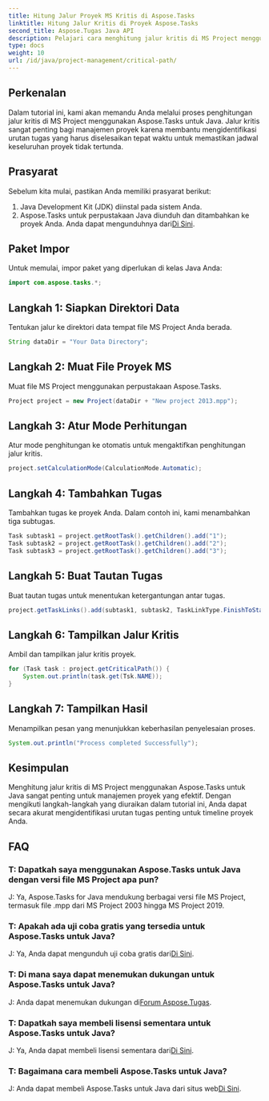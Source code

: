 ```yaml
---
title: Hitung Jalur Proyek MS Kritis di Aspose.Tasks
linktitle: Hitung Jalur Kritis di Proyek Aspose.Tasks
second_title: Aspose.Tugas Java API
description: Pelajari cara menghitung jalur kritis di MS Project menggunakan Aspose.Tasks untuk Java. Ini memberikan panduan langkah demi langkah untuk manajemen proyek yang efisien.
type: docs
weight: 10
url: /id/java/project-management/critical-path/
---
```

## Perkenalan
Dalam tutorial ini, kami akan memandu Anda melalui proses penghitungan jalur kritis di MS Project menggunakan Aspose.Tasks untuk Java. Jalur kritis sangat penting bagi manajemen proyek karena membantu mengidentifikasi urutan tugas yang harus diselesaikan tepat waktu untuk memastikan jadwal keseluruhan proyek tidak tertunda.
## Prasyarat
Sebelum kita mulai, pastikan Anda memiliki prasyarat berikut:
1. Java Development Kit (JDK) diinstal pada sistem Anda.
2.  Aspose.Tasks untuk perpustakaan Java diunduh dan ditambahkan ke proyek Anda. Anda dapat mengunduhnya dari[Di Sini](https://releases.aspose.com/tasks/java/).

## Paket Impor
Untuk memulai, impor paket yang diperlukan di kelas Java Anda:
```java
import com.aspose.tasks.*;
```
## Langkah 1: Siapkan Direktori Data
Tentukan jalur ke direktori data tempat file MS Project Anda berada.
```java
String dataDir = "Your Data Directory";
```
## Langkah 2: Muat File Proyek MS
Muat file MS Project menggunakan perpustakaan Aspose.Tasks.
```java
Project project = new Project(dataDir + "New project 2013.mpp");
```
## Langkah 3: Atur Mode Perhitungan
Atur mode penghitungan ke otomatis untuk mengaktifkan penghitungan jalur kritis.
```java
project.setCalculationMode(CalculationMode.Automatic);
```
## Langkah 4: Tambahkan Tugas
Tambahkan tugas ke proyek Anda. Dalam contoh ini, kami menambahkan tiga subtugas.
```java
Task subtask1 = project.getRootTask().getChildren().add("1");
Task subtask2 = project.getRootTask().getChildren().add("2");
Task subtask3 = project.getRootTask().getChildren().add("3");
```
## Langkah 5: Buat Tautan Tugas
Buat tautan tugas untuk menentukan ketergantungan antar tugas.
```java
project.getTaskLinks().add(subtask1, subtask2, TaskLinkType.FinishToStart);
```
## Langkah 6: Tampilkan Jalur Kritis
Ambil dan tampilkan jalur kritis proyek.
```java
for (Task task : project.getCriticalPath()) {
    System.out.println(task.get(Tsk.NAME));
}
```
## Langkah 7: Tampilkan Hasil
Menampilkan pesan yang menunjukkan keberhasilan penyelesaian proses.
```java
System.out.println("Process completed Successfully");
```

## Kesimpulan
Menghitung jalur kritis di MS Project menggunakan Aspose.Tasks untuk Java sangat penting untuk manajemen proyek yang efektif. Dengan mengikuti langkah-langkah yang diuraikan dalam tutorial ini, Anda dapat secara akurat mengidentifikasi urutan tugas penting untuk timeline proyek Anda.
## FAQ
### T: Dapatkah saya menggunakan Aspose.Tasks untuk Java dengan versi file MS Project apa pun?
J: Ya, Aspose.Tasks for Java mendukung berbagai versi file MS Project, termasuk file .mpp dari MS Project 2003 hingga MS Project 2019.
### T: Apakah ada uji coba gratis yang tersedia untuk Aspose.Tasks untuk Java?
 J: Ya, Anda dapat mengunduh uji coba gratis dari[Di Sini](https://releases.aspose.com/).
### T: Di mana saya dapat menemukan dukungan untuk Aspose.Tasks untuk Java?
 J: Anda dapat menemukan dukungan di[Forum Aspose.Tugas](https://forum.aspose.com/c/tasks/15).
### T: Dapatkah saya membeli lisensi sementara untuk Aspose.Tasks untuk Java?
 J: Ya, Anda dapat membeli lisensi sementara dari[Di Sini](https://purchase.aspose.com/temporary-license/).
### T: Bagaimana cara membeli Aspose.Tasks untuk Java?
 J: Anda dapat membeli Aspose.Tasks untuk Java dari situs web[Di Sini](https://purchase.aspose.com/buy).
